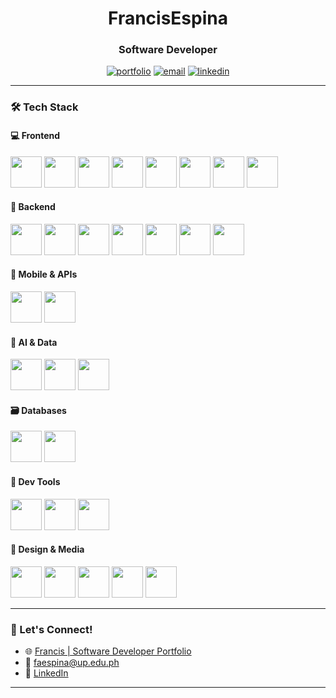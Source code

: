 <h1 align="center">FrancisEspina</h1>
<h3 align="center">Software Developer</h3>

<p align="center">
  <a href="https://portfolio-francis-tan.vercel.app/" target="_blank"><img src="https://img.shields.io/badge/Portfolio-222222?style=for-the-badge&logo=vercel&logoColor=white" alt="portfolio" /></a>
  <a href="mailto:faespina@up.edu.ph"><img src="https://img.shields.io/badge/Email-222222?style=for-the-badge&logo=gmail&logoColor=white" alt="email" /></a>
  <a href="https://www.linkedin.com/in/francis-lorenzo-espi%C3%B1a-543750245/details/experience/" target="_blank"><img src="https://img.shields.io/badge/LinkedIn-222222?style=for-the-badge&logo=linkedin&logoColor=white" alt="linkedin" /></a>
</p>

---

### 🛠️ Tech Stack

#### 💻 Frontend
<p align="left">
  <img src="https://cdn.jsdelivr.net/gh/devicons/devicon/icons/html5/html5-original.svg" width="50" />
  <img src="https://cdn.jsdelivr.net/gh/devicons/devicon/icons/css3/css3-original.svg" width="50" />
  <img src="https://cdn.jsdelivr.net/gh/devicons/devicon/icons/javascript/javascript-original.svg" width="50" />
  <img src="https://cdn.jsdelivr.net/gh/devicons/devicon/icons/vuejs/vuejs-original.svg" width="50" />
  <img src="https://cdn.jsdelivr.net/gh/devicons/devicon/icons/react/react-original.svg" width="50" />
  <img src="https://cdn.jsdelivr.net/gh/devicons/devicon/icons/vite/vite-original.svg" width="50" />
  <img src="https://cdn.jsdelivr.net/gh/devicons/devicon/icons/bootstrap/bootstrap-original.svg" width="50" />
  <img src="https://cdn.jsdelivr.net/gh/devicons/devicon/icons/vuetify/vuetify-original.svg" width="50" />
</p>

#### 🧠 Backend
<p align="left">
  <img src="https://cdn.jsdelivr.net/gh/devicons/devicon/icons/php/php-original.svg" width="50" />
  <img src="https://cdn.jsdelivr.net/gh/devicons/devicon@latest/icons/laravel/laravel-original.svg" width="50" />
  <img src="https://cdn.jsdelivr.net/gh/devicons/devicon/icons/python/python-original.svg" width="50" />
  <img src="https://cdn.jsdelivr.net/gh/devicons/devicon/icons/flask/flask-original.svg" width="50" />
  <img src="https://cdn.jsdelivr.net/gh/devicons/devicon/icons/ruby/ruby-original.svg" width="50" />
  <img src="https://cdn.jsdelivr.net/gh/devicons/devicon/icons/rails/rails-plain.svg" width="50" />
  <img src="https://cdn.jsdelivr.net/gh/devicons/devicon/icons/java/java-original.svg" width="50" />
</p>

#### 📱 Mobile & APIs
<p align="left">
  <img src="https://cdn.jsdelivr.net/gh/devicons/devicon/icons/flutter/flutter-original.svg" width="50" />
  <img src="https://cdn.jsdelivr.net/gh/devicons/devicon/icons/postman/postman-original.svg" width="50" />
</p>

#### 🧠 AI & Data
<p align="left">
  <img src="https://cdn.jsdelivr.net/gh/devicons/devicon/icons/tensorflow/tensorflow-original.svg" width="50" />
  <img src="https://cdn.jsdelivr.net/gh/devicons/devicon@latest/icons/keras/keras-original.svg" width="50" />
  <img src="https://upload.wikimedia.org/wikipedia/commons/0/05/Scikit_learn_logo_small.svg" width="50" />
</p>

#### 🗃️ Databases
<p align="left">
  <img src="https://cdn.jsdelivr.net/gh/devicons/devicon/icons/mysql/mysql-original.svg" width="50" />
  <img src="https://cdn.jsdelivr.net/gh/devicons/devicon/icons/postgresql/postgresql-original.svg" width="50" />
</p>

#### 🔧 Dev Tools
<p align="left">
  <img src="https://cdn.jsdelivr.net/gh/devicons/devicon/icons/git/git-original.svg" width="50" />
  <img src="https://cdn.jsdelivr.net/gh/devicons/devicon/icons/apache/apache-original.svg" width="50" />
  <img src="https://cdn.jsdelivr.net/gh/devicons/devicon/icons/vercel/vercel-original.svg" width="50" />
</p>

#### 🎨 Design & Media
<p align="left">
  <img src="https://cdn.jsdelivr.net/gh/devicons/devicon/icons/figma/figma-original.svg" width="50" />
  <img src="https://cdn.jsdelivr.net/gh/devicons/devicon/icons/photoshop/photoshop-line.svg" width="50" />
  <img src="https://cdn.jsdelivr.net/gh/devicons/devicon/icons/illustrator/illustrator-line.svg" width="50" />
  <img src="https://cdn.jsdelivr.net/gh/devicons/devicon@latest/icons/premierepro/premierepro-plain.svg" width="50" />
  <img src="https://upload.wikimedia.org/wikipedia/commons/c/cb/Adobe_After_Effects_CC_icon.svg" width="50" />
</p>

---

### 🚀 Let's Connect!

- 🌐 [Francis | Software Developer Portfolio](https://portfolio-francis-tan.vercel.app/)
- 💌 faespina@up.edu.ph
- 💼 [LinkedIn](https://www.linkedin.com/in/francis-lorenzo-espi%C3%B1a-543750245/details/experience/)

---
